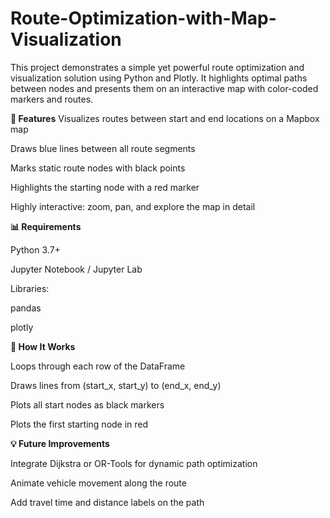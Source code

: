 # Route-Optimization-with-Map-Visualization
This project demonstrates a simple yet powerful route optimization and visualization solution using Python and Plotly. It highlights optimal paths between nodes and presents them on an interactive map with color-coded markers and routes.

**📌 Features**
Visualizes routes between start and end locations on a Mapbox map

Draws blue lines between all route segments

Marks static route nodes with black points

Highlights the starting node with a red marker

Highly interactive: zoom, pan, and explore the map in detail

**📊 Requirements**

Python 3.7+

Jupyter Notebook / Jupyter Lab

Libraries:

pandas

plotly

**📌 How It Works**

Loops through each row of the DataFrame

Draws lines from (start_x, start_y) to (end_x, end_y)

Plots all start nodes as black markers

Plots the first starting node in red

**💡 Future Improvements**

Integrate Dijkstra or OR-Tools for dynamic path optimization

Animate vehicle movement along the route

Add travel time and distance labels on the path

